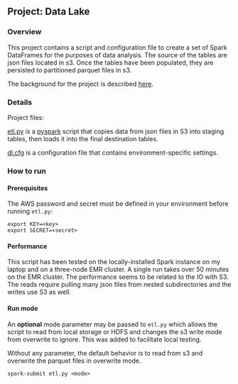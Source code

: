 ## Project: Data Lake

### Overview

This project contains a script and configuration file to create a set of Spark 
DataFrames for the purposes of data analysis. The source of the tables are json files 
located in s3. Once the tables have been populated, they are persisted to partitioned
parquet files in s3.

The background for the project is described [here](https://github.com/george-zip/postgres_data_modeling#readme).

### Details

Project files:

[etl.py](etl.py) is a [pyspark](https://spark.apache.org/docs/latest/api/python/index.html) 
script that copies data from json files in S3 into staging tables, then loads it 
into the final destination tables.

[dl.cfg](dl.cfg) is a configuration file that contains environment-specific settings.

### How to run

#### Prerequisites 

The AWS password and secret must be defined in your environment before running 
`etl.py`:

```commandline
export KEY=<key>
export SECRET=<secret>
```

#### Performance

This script has been tested on the locally-installed Spark instance on my laptop and
on a three-node EMR cluster. A single run takes over 50 minutes on the EMR cluster. The 
performance seems to be related to the IO with S3. The reads require pulling many 
json files from nested subdirectories and the writes use S3 as well.

#### Run mode

An **optional** mode parameter may be passed to `etl.py` which allows the script to read
from local storage or HDFS and changes the s3 write mode from overwrite to ignore.
This was added to facilitate local testing. 

Without any parameter, the default behavior is to read from s3 and
overwrite the parquet files in overwrite mode.

```commandline
spark-submit etl.py <mode>
```


